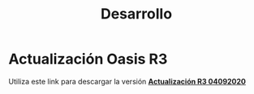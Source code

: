 ﻿---
layout: default
title: Desarrollo
permalink: /Desarrollo/descargarversionr3
editable: si
---

# Actualización Oasis R3

Utiliza este link para descargar la versión  [**Actualización R3 04092020**](http://docs.oasiscom.com/Desarrollo/actualización-r3-30092020.rar)



